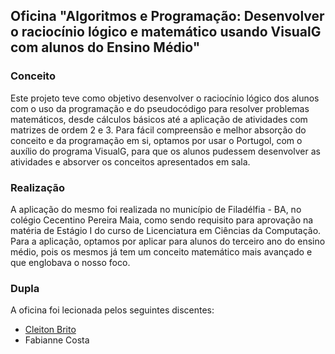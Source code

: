 ## Oficina "Algoritmos e Programação: Desenvolver o raciocínio lógico e matemático usando VisualG com alunos do Ensino Médio"

### Conceito
  Este projeto teve como objetivo desenvolver o raciocínio lógico dos alunos com o uso da programação e do pseudocódigo para resolver problemas matemáticos, desde cálculos básicos até a aplicação de atividades com matrizes de ordem 2 e 3. Para fácil compreensão e melhor absorção do conceito e da programação em si, optamos por usar o Portugol, com o auxílio do programa VisualG, para que os alunos pudessem desenvolver as atividades e absorver os conceitos apresentados em sala.

### Realização
  A aplicação do mesmo foi realizada no município de Filadélfia - BA, no colégio Cecentino Pereira Maia, como sendo requisito para aprovação na matéria de Estágio I do curso de Licenciatura em Ciências da Computação. Para a aplicação, optamos por aplicar para alunos do terceiro ano do ensino médio, pois os mesmos já tem um conceito matemático mais avançado e que englobava o nosso foco.
  
### Dupla
A oficina foi lecionada pelos seguintes discentes:
* [Cleiton Brito](https://github.com/CleitonBrito)
* Fabianne Costa
